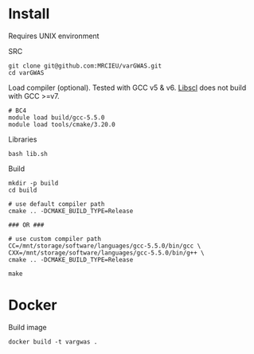 # Install

Requires UNIX environment

SRC

```shell
git clone git@github.com:MRCIEU/varGWAS.git
cd varGWAS
```

Load compiler (optional). Tested with GCC v5 & v6. [Libscl](http://www.aronaldg.org/webfiles/libscl/) does not build with GCC >=v7.

```shell
# BC4
module load build/gcc-5.5.0
module load tools/cmake/3.20.0
```

Libraries

```shell
bash lib.sh
```

Build

```shell
mkdir -p build
cd build

# use default compiler path
cmake .. -DCMAKE_BUILD_TYPE=Release

### OR ###

# use custom compiler path
CC=/mnt/storage/software/languages/gcc-5.5.0/bin/gcc \
CXX=/mnt/storage/software/languages/gcc-5.5.0/bin/g++ \
cmake .. -DCMAKE_BUILD_TYPE=Release

make
```

# Docker

Build image

```shell
docker build -t vargwas .
```
